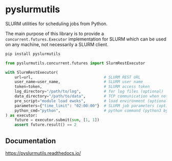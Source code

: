 # pyslurmutils

SLURM utilities for scheduling jobs from Python.

The main purpose of this library is to provide a `concurrent.futures.Executor`
implementation for SLURM which can be used on any machine, not necessarily a SLURM client.

```bash
pip install pyslurmutils
```

```python
from pyslurmutils.concurrent.futures import SlurmRestExecutor

with SlurmRestExecutor(
    url=url,                               # SLURM REST URL
    user_name=user_name,                   # SLURM user name
    token=token,                           # SLURM access token
    log_directory="/path/to/log",          # for log files (optional)
    data_directory="/path/to/data",        # TCP communication when not provided
    pre_script="module load ewoks",        # load environment (optional)
    parameters={"time_limit": "02:00:00"}  # SLURM job parameters (optional)
    python_cmd="python",                   # python command (python3 by default)
) as executor:
    future = executor.submit(sum, [1, 1])
    assert future.result() == 2
```

## Documentation

https://pyslurmutils.readthedocs.io/
